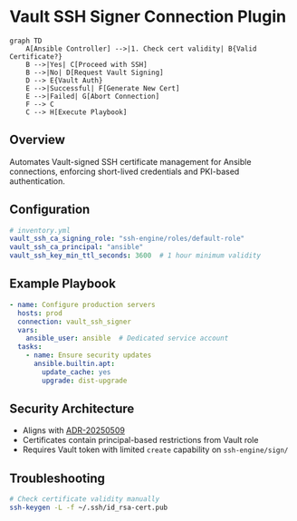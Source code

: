 # Vault SSH Signer Connection Plugin

```mermaid
graph TD
    A[Ansible Controller] -->|1. Check cert validity| B{Valid Certificate?}
    B -->|Yes| C[Proceed with SSH]
    B -->|No| D[Request Vault Signing]
    D --> E{Vault Auth}
    E -->|Successful| F[Generate New Cert]
    E -->|Failed| G[Abort Connection]
    F --> C
    C --> H[Execute Playbook]
```

## Overview
Automates Vault-signed SSH certificate management for Ansible connections, enforcing short-lived credentials and PKI-based authentication.

## Configuration
```yaml
# inventory.yml
vault_ssh_ca_signing_role: "ssh-engine/roles/default-role"
vault_ssh_ca_principal: "ansible"
vault_ssh_key_min_ttl_seconds: 3600  # 1 hour minimum validity
```

## Example Playbook
```yaml
- name: Configure production servers
  hosts: prod
  connection: vault_ssh_signer
  vars:
    ansible_user: ansible  # Dedicated service account
  tasks:
    - name: Ensure security updates
      ansible.builtin.apt:
        update_cache: yes
        upgrade: dist-upgrade
```

## Security Architecture
- Aligns with [ADR-20250509](docs/architecture/decisions/20250509-secret-management.md)
- Certificates contain principal-based restrictions from Vault role
- Requires Vault token with limited `create` capability on `ssh-engine/sign/`

## Troubleshooting
```bash
# Check certificate validity manually
ssh-keygen -L -f ~/.ssh/id_rsa-cert.pub